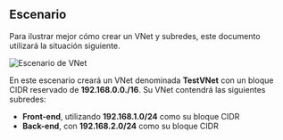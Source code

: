 ## <a name="scenario"></a>Escenario

Para ilustrar mejor cómo crear un VNet y subredes, este documento utilizará la situación siguiente.

![Escenario de VNet](./media/virtual-networks-create-vnet-scenario-include/vnet-scenario.png)

En este escenario creará un VNet denominada **TestVNet** con un bloque CIDR reservado de **192.168.0.0./16**. Su VNet contendrá las siguientes subredes: 

- **Front-end**, utilizando **192.168.1.0/24** como su bloque CIDR
- **Back-end**, con **192.168.2.0/24** como su bloque CIDR

 